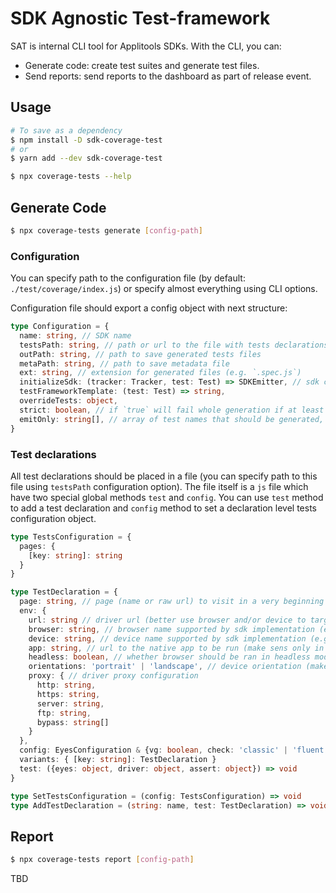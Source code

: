 # SDK Agnostic Test-framework

SAT is internal CLI tool for Applitools SDKs. With the CLI, you can:

- Generate code: create test suites and generate test files.
- Send reports: send reports to the dashboard as part of release event.

## Usage

```sh
# To save as a dependency
$ npm install -D sdk-coverage-test
# or
$ yarn add --dev sdk-coverage-test

$ npx coverage-tests --help
```

## Generate Code

```sh
$ npx coverage-tests generate [config-path]
```

### Configuration

You can specify path to the configuration file (by default: `./test/coverage/index.js`) or specify almost everything using CLI options.

Configuration file should export a config object with next structure:

```ts
type Configuration = {
  name: string, // SDK name
  testsPath: string, // path or url to the file with tests declarations
  outPath: string, // path to save generated tests files
  metaPath: string, // path to save metadata file
  ext: string, // extension for generated files (e.g. `.spec.js`)
  initializeSdk: (tracker: Tracker, test: Test) => SDKEmitter, // sdk constructor which returns all possible commands
  testFrameworkTemplate: (test: Test) => string,
  overrideTests: object,
  strict: boolean, // if `true` will fail whole generation if at least one test emitting will fail, `false` will gracefully handle emitting errors
  emitOnly: string[], // array of test names that should be generated, all others will not be generated
}
```

### Test declarations

All test declarations should be placed in a file (you can specify path to this file using `testsPath` configuration option). The file itself is a `js` file which have two special global methods `test` and `config`. You can use `test` method to add a test declaration and `config` method to set a declaration level tests configuration object.

```ts
type TestsConfiguration = {
  pages: {
    [key: string]: string
  }
}

type TestDeclaration = {
  page: string, // page (name or raw url) to visit in a very beginning of the test
  env: {
    url: string // driver url (better use browser and/or device to target a specific driver)
    browser: string, // browser name supported by sdk implementation (e.g. 'chrome' or 'ie-11')
    device: string, // device name supported by sdk implementation (e.g 'Pixel 4' or 'iPhone XS')
    app: string, // url to the native app to be run (make sens only in combination with `device`)
    headless: boolean, // whether browser should be ran in headless mode
    orientations: 'portrait' | 'landscape', // device orientation (make sens only in combination with `device`)
    proxy: { // driver proxy configuration
      http: string,
      https: string,
      server: string,
      ftp: string,
      bypass: string[]
    }
  },
  config: EyesConfiguration & {vg: boolean, check: 'classic' | 'fluent'}
  variants: { [key: string]: TestDeclaration }
  test: ({eyes: object, driver: object, assert: object}) => void
}

type SetTestsConfiguration = (config: TestsConfiguration) => void
type AddTestDeclaration = (string: name, test: TestDeclaration) => void
```

## Report

```sh
$ npx coverage-tests report [config-path]
```

TBD